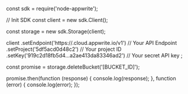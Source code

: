 const sdk = require('node-appwrite');

// Init SDK
const client = new sdk.Client();

const storage = new sdk.Storage(client);

client
    .setEndpoint('https://<REGION>.cloud.appwrite.io/v1') // Your API Endpoint
    .setProject('5df5acd0d48c2') // Your project ID
    .setKey('919c2d18fb5d4...a2ae413da83346ad2') // Your secret API key
;

const promise = storage.deleteBucket('[BUCKET_ID]');

promise.then(function (response) {
    console.log(response);
}, function (error) {
    console.log(error);
});
